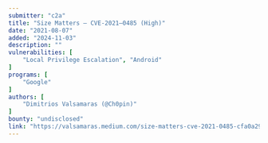 ```yaml
---
submitter: "c2a"
title: "Size Matters — CVE-2021–0485 (High)"
date: "2021-08-07"
added: "2024-11-03"
description: ""
vulnerabilities: [
    "Local Privilege Escalation", "Android"
]
programs: [
    "Google"
]
authors: [
    "Dimitrios Valsamaras (@Ch0pin)"
]
bounty: "undisclosed"
link: "https://valsamaras.medium.com/size-matters-cve-2021-0485-cfa0a291f903"
---
```




